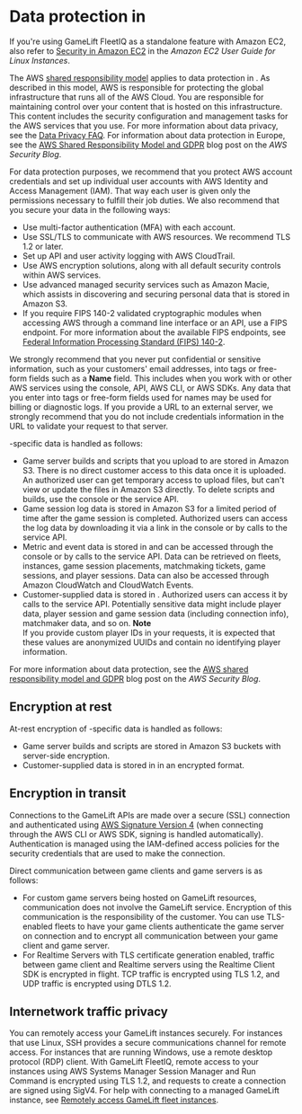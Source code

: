 # Data protection in<a name="data-protection"></a>

If you're using GameLift FleetIQ as a standalone feature with Amazon EC2, also refer to [Security in Amazon EC2](https://docs.aws.amazon.com/AWSEC2/latest/UserGuide/ec2-security.html) in the *Amazon EC2 User Guide for Linux Instances*\.

The AWS [shared responsibility model](http://aws.amazon.com/compliance/shared-responsibility-model/) applies to data protection in \. As described in this model, AWS is responsible for protecting the global infrastructure that runs all of the AWS Cloud\. You are responsible for maintaining control over your content that is hosted on this infrastructure\. This content includes the security configuration and management tasks for the AWS services that you use\. For more information about data privacy, see the [Data Privacy FAQ](http://aws.amazon.com/compliance/data-privacy-faq)\. For information about data protection in Europe, see the [AWS Shared Responsibility Model and GDPR](http://aws.amazon.com/blogs/security/the-aws-shared-responsibility-model-and-gdpr/) blog post on the *AWS Security Blog*\.

For data protection purposes, we recommend that you protect AWS account credentials and set up individual user accounts with AWS Identity and Access Management \(IAM\)\. That way each user is given only the permissions necessary to fulfill their job duties\. We also recommend that you secure your data in the following ways:
+ Use multi\-factor authentication \(MFA\) with each account\.
+ Use SSL/TLS to communicate with AWS resources\. We recommend TLS 1\.2 or later\.
+ Set up API and user activity logging with AWS CloudTrail\.
+ Use AWS encryption solutions, along with all default security controls within AWS services\.
+ Use advanced managed security services such as Amazon Macie, which assists in discovering and securing personal data that is stored in Amazon S3\.
+ If you require FIPS 140\-2 validated cryptographic modules when accessing AWS through a command line interface or an API, use a FIPS endpoint\. For more information about the available FIPS endpoints, see [Federal Information Processing Standard \(FIPS\) 140\-2](http://aws.amazon.com/compliance/fips/)\.

We strongly recommend that you never put confidential or sensitive information, such as your customers' email addresses, into tags or free\-form fields such as a **Name** field\. This includes when you work with or other AWS services using the console, API, AWS CLI, or AWS SDKs\. Any data that you enter into tags or free\-form fields used for names may be used for billing or diagnostic logs\. If you provide a URL to an external server, we strongly recommend that you do not include credentials information in the URL to validate your request to that server\.

\-specific data is handled as follows:
+ Game server builds and scripts that you upload to are stored in Amazon S3\. There is no direct customer access to this data once it is uploaded\. An authorized user can get temporary access to upload files, but can't view or update the files in Amazon S3 directly\. To delete scripts and builds, use the console or the service API\.
+ Game session log data is stored in Amazon S3 for a limited period of time after the game session is completed\. Authorized users can access the log data by downloading it via a link in the console or by calls to the service API\. 
+ Metric and event data is stored in and can be accessed through the console or by calls to the service API\. Data can be retrieved on fleets, instances, game session placements, matchmaking tickets, game sessions, and player sessions\. Data can also be accessed through Amazon CloudWatch and CloudWatch Events\.
+ Customer\-supplied data is stored in \. Authorized users can access it by calls to the service API\. Potentially sensitive data might include player data, player session and game session data \(including connection info\), matchmaker data, and so on\. 
**Note**  
If you provide custom player IDs in your requests, it is expected that these values are anonymized UUIDs and contain no identifying player information\.

For more information about data protection, see the [AWS shared responsibility model and GDPR](http://aws.amazon.com/blogs/security/the-aws-shared-responsibility-model-and-gdpr/) blog post on the *AWS Security Blog*\.

## Encryption at rest<a name="encryption-at-rest"></a>

At\-rest encryption of \-specific data is handled as follows:
+ Game server builds and scripts are stored in Amazon S3 buckets with server\-side encryption\.
+ Customer\-supplied data is stored in in an encrypted format\.

## Encryption in transit<a name="encryption-in-transit"></a>

Connections to the GameLift APIs are made over a secure \(SSL\) connection and authenticated using [AWS Signature Version 4](https://docs.aws.amazon.com/general/latest/gr/signature-version-4.html) \(when connecting through the AWS CLI or AWS SDK, signing is handled automatically\)\. Authentication is managed using the IAM\-defined access policies for the security credentials that are used to make the connection\.

Direct communication between game clients and game servers is as follows: 
+ For custom game servers being hosted on GameLift resources, communication does not involve the GameLift service\. Encryption of this communication is the responsibility of the customer\. You can use TLS\-enabled fleets to have your game clients authenticate the game server on connection and to encrypt all communication between your game client and game server\.
+ For Realtime Servers with TLS certificate generation enabled, traffic between game client and Realtime servers using the Realtime Client SDK is encrypted in flight\. TCP traffic is encrypted using TLS 1\.2, and UDP traffic is encrypted using DTLS 1\.2\.

## Internetwork traffic privacy<a name="inter-network-traffic-privacy"></a>

You can remotely access your GameLift instances securely\. For instances that use Linux, SSH provides a secure communications channel for remote access\. For instances that are running Windows, use a remote desktop protocol \(RDP\) client\. With GameLift FleetIQ, remote access to your instances using AWS Systems Manager Session Manager and Run Command is encrypted using TLS 1\.2, and requests to create a connection are signed using SigV4\. For help with connecting to a managed GameLift instance, see [Remotely access GameLift fleet instances](fleets-remote-access.md)\.